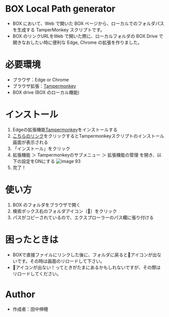# BOX Local Path generator

- BOX において、Web で開いた BOX ページから、ローカルでのフォルダパスを生成する TamperMonkey スクリプトです。
- BOX のリンクURLをWeb で開いた際に、ローカルフォルダの BOX Drive で開きなおしたい時に便利な Edge, Chrome の拡張を作りました。

# 必要環境

- ブラウザ：Edge or Chrome
- ブラウザ拡張：[Tampermonkey](https://www.google.com/url?sa=t&rct=j&q=&esrc=s&source=web&cd=&cad=rja&uact=8&ved=2ahUKEwjlj4WJopiDAxVS_mEKHSTbBkkQFnoECBIQAQ&url=https%3A%2F%2Fchrome.google.com%2Fwebstore%2Fdetail%2Ftampermonkey%2Fdhdgffkkebhmkfjojejmpbldmpobfkfo%3Fhl%3Dja&usg=AOvVaw3EwS7u8bUn9a0-2pzZ_sbo&opi=89978449)
- BOX drive (BOX のローカル機能)

# インストール

1. Edgeの拡張機能[Tampermonkey](https://www.google.com/url?sa=t&rct=j&q=&esrc=s&source=web&cd=&cad=rja&uact=8&ved=2ahUKEwjlj4WJopiDAxVS_mEKHSTbBkkQFnoECBIQAQ&url=https%3A%2F%2Fchrome.google.com%2Fwebstore%2Fdetail%2Ftampermonkey%2Fdhdgffkkebhmkfjojejmpbldmpobfkfo%3Fhl%3Dja&usg=AOvVaw3EwS7u8bUn9a0-2pzZ_sbo&opi=89978449)をインストールする
1. [こちらのリンク](https://github.com/Nobuho/BoxLocalPathGenerator/raw/master/src/BoxLocalPathGenerator.user.js)をクリックするとTampermonkeyスクリプトのインストール画面が表示される
1. 「インストール」をクリック
2. 拡張機能 ＞ Tampermonkeyのサブメニュー ＞ 拡張機能の管理 を開き、以下の設定をONにする
![image 93](https://github.com/user-attachments/assets/bca2a3ca-8b3c-464f-8538-2b95221fff58)
1. 完了！

# 使い方

1. BOX のフォルダをブラウザで開く
2. 検索ボックス右のフォルダアイコン（📁）をクリック
3. パスがコピーされているので、エクスプローラーのパス欄に張り付ける

# 困ったときは
- BOXで直接ファイルにリンクした後に、フォルダに戻ると📁アイコンが出ないです。その時は画面のリロードして下さい。
- 📁アイコンが出ない！ってときがたまにあるかもしれないですが、その際はリロードしてください。

# Author

- 作成者：田中伸穂
